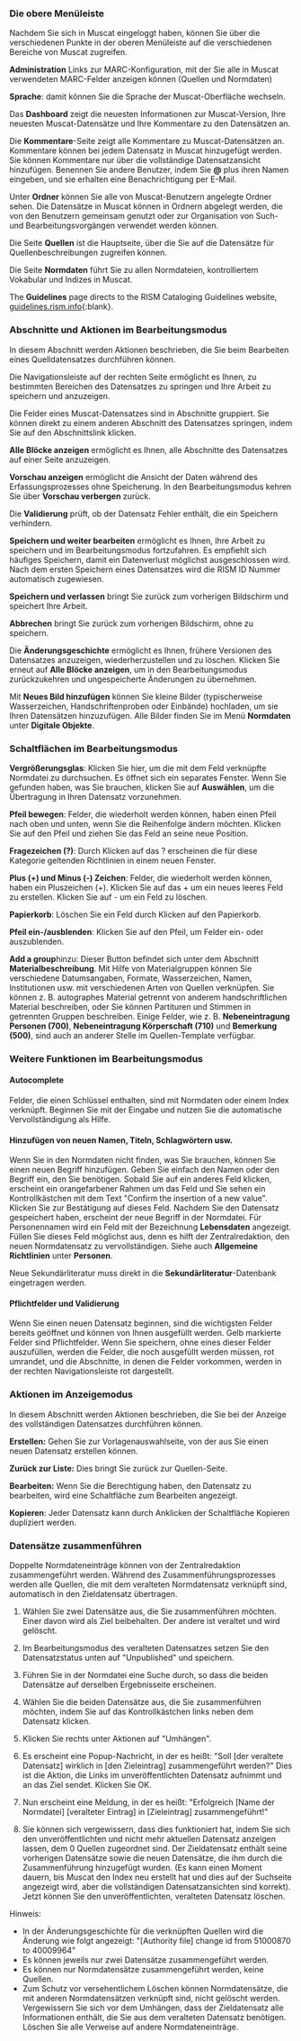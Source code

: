 ### Die obere Menüleiste

Nachdem Sie sich in Muscat eingeloggt haben, können Sie über die verschiedenen Punkte in der oberen Menüleiste auf die verschiedenen Bereiche von Muscat zugreifen.

**Administration** Links zur MARC-Konfiguration, mit der Sie alle in Muscat verwendeten MARC-Felder anzeigen können (Quellen und Normdaten)

**Sprache**: damit können Sie die Sprache der Muscat-Oberfläche wechseln.

Das **Dashboard** zeigt die neuesten Informationen zur Muscat-Version, Ihre neuesten Muscat-Datensätze und Ihre Kommentare zu den Datensätzen an.

Die **Kommentare**-Seite zeigt alle Kommentare zu Muscat-Datensätzen an. Kommentare können bei jedem Datensatz in Muscat hinzugefügt werden. Sie können Kommentare nur über die vollständige Datensatzansicht hinzufügen. Benennen Sie andere Benutzer, indem Sie **@** plus ihren Namen eingeben, und sie erhalten eine Benachrichtigung per E-Mail.

Unter **Ordner** können Sie alle von Muscat-Benutzern angelegte Ordner sehen. Die Datensätze in Muscat können in Ordnern abgelegt werden, die von den Benutzern gemeinsam genutzt oder zur Organisation von Such- und Bearbeitungsvorgängen verwendet werden können.

Die Seite **Quellen** ist die Hauptseite, über die Sie auf die Datensätze für Quellenbeschreibungen zugreifen können.

Die Seite **Normdaten** führt Sie zu allen Normdateien, kontrolliertem Vokabular und Indizes in Muscat.

The **Guidelines** page directs to the RISM Cataloging Guidelines website, [guidelines.rism.info](https://guidelines.rism.info/index.html){:blank}.

### Abschnitte und Aktionen im Bearbeitungsmodus

In diesem Abschnitt werden Aktionen beschrieben, die Sie beim Bearbeiten eines Quelldatensatzes durchführen können.

Die Navigationsleiste auf der rechten Seite ermöglicht es Ihnen, zu bestimmten Bereichen des Datensatzes zu springen und Ihre Arbeit zu speichern und anzuzeigen.

Die Felder eines Muscat-Datensatzes sind in Abschnitte gruppiert. Sie können direkt zu einem anderen Abschnitt des Datensatzes springen, indem Sie auf den Abschnittslink klicken.

**Alle Blöcke anzeigen** ermöglicht es Ihnen, alle Abschnitte des Datensatzes auf einer Seite anzuzeigen.

**Vorschau anzeigen** ermöglicht die Ansicht der Daten während des Erfassungsprozesses ohne Speicherung. In den Bearbeitungsmodus kehren Sie über **Vorschau verbergen** zurück.

Die **Validierung** prüft, ob der Datensatz Fehler enthält, die ein Speichern verhindern.

**Speichern und weiter bearbeiten** ermöglicht es Ihnen, Ihre Arbeit zu speichern und im Bearbeitungsmodus fortzufahren. Es empfiehlt sich häufiges Speichern, damit ein Datenverlust möglichst ausgeschlossen wird. Nach dem ersten Speichern eines Datensatzes wird die RISM ID Nummer automatisch zugewiesen.

**Speichern und verlassen** bringt Sie zurück zum vorherigen Bildschirm und speichert Ihre Arbeit.

**Abbrechen** bringt Sie zurück zum vorherigen Bildschirm, ohne zu speichern.

Die **Änderungsgeschichte** ermöglicht es Ihnen, frühere Versionen des Datensatzes anzuzeigen, wiederherzustellen und zu löschen. Klicken Sie erneut auf **Alle Blöcke anzeigen**, um in den Bearbeitungsmodus zurückzukehren und ungespeicherte Änderungen zu übernehmen.

Mit **Neues Bild hinzufügen** können Sie kleine Bilder (typischerweise Wasserzeichen, Handschriftenproben oder Einbände) hochladen, um sie Ihren Datensätzen hinzuzufügen. Alle Bilder finden Sie im Menü **Normdaten** unter **Digitale Objekte**.

### Schaltflächen im Bearbeitungsmodus

**Vergrößerungsglas**: Klicken Sie hier, um die mit dem Feld verknüpfte Normdatei zu durchsuchen. Es öffnet sich ein separates Fenster. Wenn Sie gefunden haben, was Sie brauchen, klicken Sie auf **Auswählen**, um die Übertragung in Ihren Datensatz vorzunehmen.

**Pfeil bewegen**: Felder, die wiederholt werden können, haben einen Pfeil nach oben und unten, wenn Sie die Reihenfolge ändern möchten. Klicken Sie auf den Pfeil und ziehen Sie das Feld an seine neue Position.

**Fragezeichen (?)**: Durch Klicken auf das ? erscheinen die für diese Kategorie geltenden Richtlinien in einem neuen Fenster.

**Plus (+) und Minus (-) Zeichen**: Felder, die wiederholt werden können, haben ein Pluszeichen (+). Klicken Sie auf das + um ein neues leeres Feld zu erstellen. Klicken Sie auf - um ein Feld zu löschen.

**Papierkorb**: Löschen Sie ein Feld durch Klicken auf den Papierkorb.

**Pfeil ein-/ausblenden**: Klicken Sie auf den Pfeil, um Felder ein- oder auszublenden.

**Add a group**hinzu: Dieser Button befindet sich unter dem Abschnitt **Materialbeschreibung**. Mit Hilfe von Materialgruppen können Sie verschiedene Datumsangaben, Formate, Wasserzeichen, Namen, Institutionen usw. mit verschiedenen Arten von Quellen verknüpfen. Sie können z. B. autographes Material getrennt von anderem handschriftlichen Material beschreiben, oder Sie können Partituren und Stimmen in getrennten Gruppen beschreiben. Einige Felder, wie z. B. **Nebeneintragung Personen (700)**, **Nebeneintragung Körperschaft (710)** und **Bemerkung (500)**, sind auch an anderer Stelle im Quellen-Template verfügbar.

### Weitere Funktionen im Bearbeitungsmodus

#### Autocomplete

Felder, die einen Schlüssel enthalten, sind mit Normdaten oder einem Index verknüpft. Beginnen Sie mit der Eingabe und nutzen Sie die automatische Vervollständigung als Hilfe.

#### Hinzufügen von neuen Namen, Titeln, Schlagwörtern usw.

Wenn Sie in den Normdaten nicht finden, was Sie brauchen, können Sie einen neuen Begriff hinzufügen. Geben Sie einfach den Namen oder den Begriff ein, den Sie benötigen. Sobald Sie auf ein anderes Feld klicken, erscheint ein orangefarbener Rahmen um das Feld und Sie sehen ein Kontrollkästchen mit dem Text "Confirm the insertion of a new value". Klicken Sie zur Bestätigung auf dieses Feld. Nachdem Sie den Datensatz gespeichert haben, erscheint der neue Begriff in der Normdatei. Für Personennamen wird ein Feld mit der Bezeichnung **Lebensdaten** angezeigt. Füllen Sie dieses Feld möglichst aus, denn es hilft der Zentralredaktion, den neuen Normdatensatz zu vervollständigen. Siehe auch **Allgemeine Richtlinien** unter **Personen**.

Neue Sekundärliteratur muss direkt in die **Sekundärliteratur**-Datenbank eingetragen werden.

#### Pflichtfelder und Validierung

Wenn Sie einen neuen Datensatz beginnen, sind die wichtigsten Felder bereits geöffnet und können von Ihnen ausgefüllt werden. Gelb markierte Felder sind Pflichtfelder. Wenn Sie speichern, ohne eines dieser Felder auszufüllen, werden die Felder, die noch ausgefüllt werden müssen, rot umrandet, und die Abschnitte, in denen die Felder vorkommen, werden in der rechten Navigationsleiste rot dargestellt.

### Aktionen im Anzeigemodus

In diesem Abschnitt werden Aktionen beschrieben, die Sie bei der Anzeige des vollständigen Datensatzes durchführen können.

**Erstellen:** Gehen Sie zur Vorlagenauswahlseite, von der aus Sie einen neuen Datensatz erstellen können.

**Zurück zur Liste:** Dies bringt Sie zurück zur Quellen-Seite.

**Bearbeiten:** Wenn Sie die Berechtigung haben, den Datensatz zu bearbeiten, wird eine Schaltfläche zum Bearbeiten angezeigt.

**Kopieren**: Jeder Datensatz kann durch Anklicken der Schaltfläche Kopieren dupliziert werden.

### Datensätze zusammenführen

Doppelte Normdateneinträge können von der Zentralredaktion zusammengeführt werden. Während des Zusammenführungsprozesses werden alle Quellen, die mit dem veralteten Normdatensatz verknüpft sind, automatisch in den Zieldatensatz übertragen.

1. Wählen Sie zwei Datensätze aus, die Sie zusammenführen möchten. Einer davon wird als Ziel beibehalten. Der andere ist veraltet und wird gelöscht.

2. Im Bearbeitungsmodus des veralteten Datensatzes setzen Sie den Datensatzstatus unten auf "Unpublished" und speichern.

3. Führen Sie in der Normdatei eine Suche durch, so dass die beiden Datensätze auf derselben Ergebnisseite erscheinen.

4. Wählen Sie die beiden Datensätze aus, die Sie zusammenführen möchten, indem Sie auf das Kontrollkästchen links neben dem Datensatz klicken.

5. Klicken Sie rechts unter Aktionen auf "Umhängen".

6. Es erscheint eine Popup-Nachricht, in der es heißt: "Soll [der veraltete Datensatz] wirklich in [den Zieleintrag] zusammengeführt werden?" Dies ist die Aktion, die Links im unveröffentlichten Datensatz aufnimmt und an das Ziel sendet. Klicken Sie OK.

7. Nun erscheint eine Meldung, in der es heißt: "Erfolgreich \[Name der Normdatei\] \[veralteter Eintrag\] in [Zieleintrag] zusammengeführt!"

8. Sie können sich vergewissern, dass dies funktioniert hat, indem Sie sich den unveröffentlichten und nicht mehr aktuellen Datensatz anzeigen lassen, dem 0 Quellen zugeordnet sind. Der Zieldatensatz enthält seine vorherigen Datensätze sowie die neuen Datensätze, die ihm durch die Zusammenführung hinzugefügt wurden. (Es kann einen Moment dauern, bis Muscat den Index neu erstellt hat und dies auf der Suchseite angezeigt wird, aber die vollständigen Datensatzansichten sind korrekt). Jetzt können Sie den unveröffentlichten, veralteten Datensatz löschen.

Hinweis:
- In der Änderungsgeschichte für die verknüpften Quellen wird die Änderung wie folgt angezeigt: "[Authority file] change id from 51000870 to 40009964"
- Es können jeweils nur zwei Datensätze zusammengeführt werden.
- Es können nur Normdatensätze zusammengeführt werden, keine Quellen.
- Zum Schutz vor versehentlichem Löschen können Normdatensätze, die mit anderen Normdatensätzen verknüpft sind, nicht gelöscht werden. Vergewissern Sie sich vor dem Umhängen, dass der Zieldatensatz alle Informationen enthält, die Sie aus dem veralteten Datensatz benötigen. Löschen Sie alle Verweise auf andere Normdateneinträge.  
